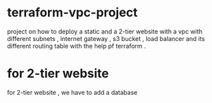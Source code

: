 # terraform-vpc-project
project on how to deploy a static and a 2-tier website with a vpc with different subnets , internet gateway , s3 bucket , load balancer and its different routing table with the help pf terraform .

# for 2-tier website
for 2-tier website , we have to add a database

